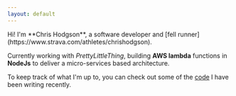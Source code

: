 ```yaml
---
layout: default
---
```


<div class="lead pretty-links">
  Hi! I'm **Chris Hodgson**, a software developer and [fell runner](https://www.strava.com/athletes/chrishodgson).
  
  Currently working with _PrettyLittleThing_, building **AWS lambda** functions in **NodeJs** to deliver a micro-services based architecture. 
  
  To keep track of what I'm up to, you can check out some of the [code](code) I have been writing recently. 
</div>
